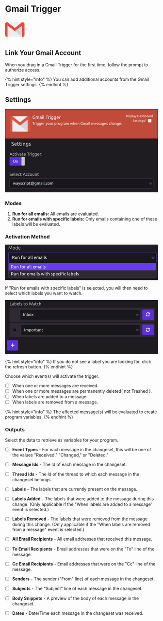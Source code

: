 # Gmail Trigger

![Run your program when Gmail messages change.](../../.gitbook/assets/gmail.png)

## Link Your Gmail Account

When you drag in a Gmail Trigger for the first time, follow the prompt to authorize access.

{% hint style="info" %}
You can add additional accounts from the Gmail Trigger settings.
{% endhint %}

## Settings

![](../../.gitbook/assets/screen-shot-2019-07-15-at-12.41.52-pm.png)

### Modes

1. **Run for all emails:** All emails are evaluated.
2. **Run for emails with specific labels:** Only emails containing one of these labels will be evaluated.

### Activation Method

![](../../.gitbook/assets/screen-shot-2019-07-15-at-12.41.24-pm.png)

If "Run for emails with specific labels" is selected, you will then need to select which labels you want to watch.

![](../../.gitbook/assets/screen-shot-2019-07-15-at-12.42.21-pm.png)

{% hint style="info" %}
If you do not see a label you are looking for, click the refresh button.
{% endhint %}

Choose which event\(s\) will activate the trigger.

* [ ] When one or more messages are received.
* [ ] When one or more messages are permanently deleted\( not Trashed \).
* [ ] When labels are added to a message.
* [ ] When labels are removed from a message.

{% hint style="info" %}
The affected message\(s\) will be evaluated to create program variables. 
{% endhint %}

### Outputs

Select the data to retrieve as variables for your program.

* [ ] **Event Types** - For each message in the changeset, this will be one of the values "Received," "Changed," or "Deleted."
* [ ] **Message Ids -** The Id of each message in the changeset.
* [ ] **Thread Ids** - The Id of the thread to which each message in the changeset belongs.
* [ ] **Labels** - The labels that are currently present on the message.
* [ ] **Labels Added** - The labels that were added to the message during this change. \(Only applicable if the "When labels are added to a message" event is selected.\)
* [ ] **Labels Removed** - The labels that were removed from the message during this change. \(Only applicable if the "When labels are removed from a message" event is selected.\)
* [ ] **All Email Recipients** - All email addresses that received this message.
* [ ] **To Email Recipients** - Email addresses that were on the "To" line of the message.
* [ ] **Cc Email Recipients** - Email addresses that were on the "Cc" line of the message.
* [ ] **Senders** - The sender \("From" line\) of each message in the changeset.
* [ ] **Subjects** - The "Subject" line of each message in the changeset.
* [ ] **Body Snippets** - A preview of the body of each message in the changeset.
* [ ] **Dates** - Date/Time each message in the changeset was received.

